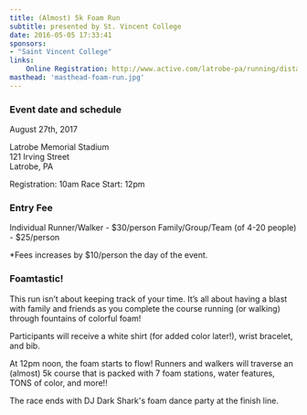 ```yaml
---
title: (Almost) 5k Foam Run
subtitle: presented by St. Vincent College
date: 2016-05-05 17:33:41
sponsors:
- "Saint Vincent College"
links:
    Online Registration: http://www.active.com/latrobe-pa/running/distance-running-races/almost-5k-foam-run-2017
masthead: 'masthead-foam-run.jpg'
---
```


### Event date and schedule
August 27th, 2017

Latrobe Memorial Stadium  
121 Irving Street  
Latrobe, PA

Registration: 10am
Race Start: 12pm

### Entry Fee
Individual Runner/Walker - $30/person
Family/Group/Team (of 4-20 people) - $25/person

*Fees increases by $10/person the day of the event.


### Foamtastic!
This run isn’t about keeping track of your time. It’s all about having a blast with family and friends as you complete the course running (or walking) through fountains of colorful foam!

Participants will receive a white shirt (for added color later!), wrist bracelet, and bib. 

At 12pm noon, the foam starts to flow! Runners and walkers will traverse an (almost) 5k course that is packed with 7 foam stations, water features, TONS of color, and more!!

The race ends with DJ Dark Shark's foam dance party at the finish line. 
